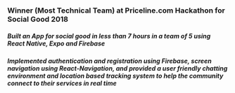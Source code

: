 <h3>Winner (Most Technical Team) at Priceline.com Hackathon for Social Good 2018</h3>

<h5>Built an App for social good in less than 7 hours in a team of 5 using React Native, Expo and Firebase</h5>
<h5>Implemented authentication and registration using Firebase, screen navigation using React-Navigation, and provided a user friendly chatting environment and location based tracking system to help the community connect to their services in real time</h5>
